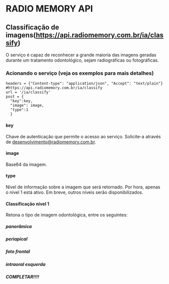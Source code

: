 # RADIO MEMORY API

## Classificação de imagens(https://api.radiomemory.com.br/ia/classify)
O serviço é capaz de reconhecer a grande maioria das imagens geradas durante um tratamento odontológico, sejam radiográficas ou fotográficas.

### Acionando o serviço (veja os exemplos para mais detalhes)

```
headers = {"Content-type": "application/json", "Accept": "text/plain"}
#https://api.radiomemory.com.br/ia/classify
url = '/ia/classify'
post = {
  "key":key,
  "image": image,
  "type":1
  }
```
#### key
Chave de autenticação que permite o acesso ao serviço. Solicite-a através de desenvolvimento@radiomemory.com.br.
#### image
Base64 da imagem.
#### type
Nível de informação sobre a imagem que será retornado. Por hora, apenas o nível 1 está ativo. Em breve, outros níveis serão disponibilizados.

#### Classificação nível 1
Retona o tipo de imagem odontológica, entre os seguintes:
##### panorâmica
##### periapical
##### foto frontal
##### intraoral esquerda
##### COMPLETAR!!!!
